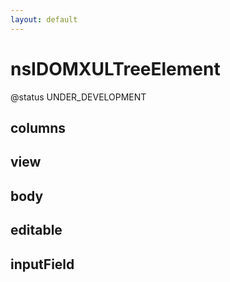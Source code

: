 ```yaml
---
layout: default
---
```


# nsIDOMXULTreeElement #

@status UNDER_DEVELOPMENT


## columns ##

## view ##

## body ##

## editable ##

## inputField ##
